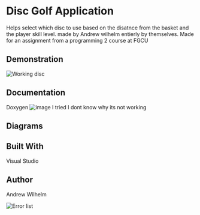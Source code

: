 # Disc Golf Application
Helps select which disc to use based on the disatnce from the basket and the player skill level.
made by Andrew wilhelm entierly by themselves.
Made for an assignment from a programming 2 course at FGCU

## Demonstration
![Working disc](https://user-images.githubusercontent.com/62119560/146113226-d8fc6710-6bf6-468b-aa7d-96e01d0c406a.png)

## Documentation
Doxygen
![image](https://user-images.githubusercontent.com/62119560/146114591-beaecb62-b29c-4074-bb81-da30825cd8be.png)
I tried
I dont know why its not working
## Diagrams


## Built With
Visual Studio

## Author
Andrew Wilhelm

![Error list](https://user-images.githubusercontent.com/62119560/146114726-b2aa50c8-ea85-457d-8ec2-bc24e637be14.png)
